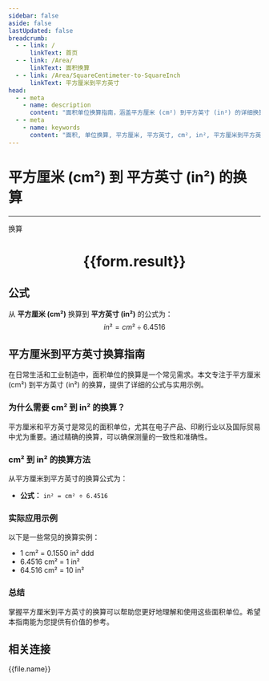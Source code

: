 ```yaml
---
sidebar: false
aside: false
lastUpdated: false
breadcrumb:
  - - link: /
      linkText: 首页
  - - link: /Area/
      linkText: 面积换算
  - - link: /Area/SquareCentimeter-to-SquareInch
      linkText: 平方厘米到平方英寸
head:
  - - meta
    - name: description
      content: "面积单位换算指南，涵盖平方厘米 (cm²) 到平方英寸 (in²) 的详细换算公式与说明。"
  - - meta
    - name: keywords
      content: "面积, 单位换算, 平方厘米, 平方英寸, cm², in², 平方厘米到平方英寸, 面积换算指南"
---
```

# 平方厘米 (cm²) 到 平方英寸 (in²) 的换算
---
<script setup>
import { onMounted, reactive, inject, ref } from 'vue'
import { NButton, NForm, NFormItem, NInput, NInputNumber, NSelect, NCard, useMessage,NGrid ,NGi } from 'naive-ui'
import { defineClientComponent } from 'vitepress'
import { Area } from '../../files';

const convert = inject('convert')

const form = reactive({
  number: null,
  result: '',
})

const convertHandler = () => {
  if (form.number !== null && !isNaN(form.number)) {
    const convertedValue = parseFloat(form.number) / 6.4516
    form.result = `${form.number}cm² = ${convertedValue.toFixed(4)}in²`
  } else {
    form.result = '请输入有效的数值。'
  }
}
</script>

<n-form size="large" :model="form">
  <n-form-item label="平方厘米 (cm²)">
    <n-input-number v-model:value="form.number" placeholder="输入平方厘米" style="width: 100%" />
  </n-form-item>
  <n-form-item>
    <n-button type="primary" @click="convertHandler" block>换算</n-button>
  </n-form-item>
</n-form>

<n-card  embedded :bordered="false" hoverable>
  <div  style="text-align:center">
    <h1>{{form.result}}</h1>
  </div>
</n-card>

## 公式

从 **平方厘米 (cm²)** 换算到 **平方英寸 (in²)** 的公式为：
$$ in² = cm² \div 6.4516 $$

## 平方厘米到平方英寸换算指南

在日常生活和工业制造中，面积单位的换算是一个常见需求。本文专注于平方厘米 (cm²) 到平方英寸 (in²) 的换算，提供了详细的公式与实用示例。

### 为什么需要 cm² 到 in² 的换算？

平方厘米和平方英寸是常见的面积单位，尤其在电子产品、印刷行业以及国际贸易中尤为重要。通过精确的换算，可以确保测量的一致性和准确性。

### cm² 到 in² 的换算方法

从平方厘米到平方英寸的换算公式为：

- **公式：** `in² = cm² ÷ 6.4516`

### 实际应用示例

以下是一些常见的换算实例：

- 1 cm² = 0.1550 in²
ddd
- 6.4516 cm² = 1 in²
- 64.516 cm² = 10 in²

### 总结

掌握平方厘米到平方英寸的换算可以帮助您更好地理解和使用这些面积单位。希望本指南能为您提供有价值的参考。

## 相关连接
<n-grid x-gap="12" :cols="3">
  <n-gi v-for="(file, index) in Area" :key="index">
    <n-button
      text
      tag="a"
      :href="file.path"
      type="primary"
    >
      {{file.name}}
    </n-button>
  </n-gi>
</n-grid>